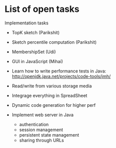 # List of open tasks

Implementation tasks

* TopK sketch (Parikshit)
* Sketch percentile computation (Parikshit)
* MembershipSet (Udi)
* GUI in JavaScript (Mihai)

* Learn how to write performance tests in Java: http://openjdk.java.net/projects/code-tools/jmh/
* Read/write from various storage media
* Integrage everything in SpreadSheet
* Dynamic code generation for higher perf
* Implement web server in Java
  * authentication
  * session management
  * persistent state management
  * sharing through URLs
